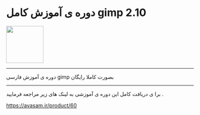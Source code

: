 # دوره ی آموزش کامل gimp 2.10
<img width="100" src="https://github.com/abasnikzad/gimp_tutorial_files/blob/master/لوگو%20نرم%20افزار%20gimp%20.png" />
<hr/>
دوره ی آموزش فارسی gimp بصورت کاملا رایگان

--------
برا ی دریافت کامل این دوره ی آموزشی به لینک های زیر مراجعه فرمایید .

https://avasam.ir/product/60
